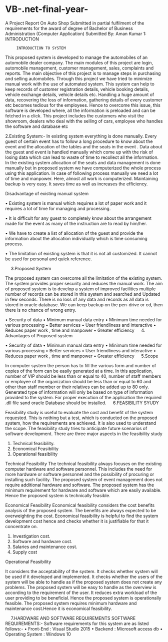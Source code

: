 # VB-.net-final-year-
 A Project Report On Auto Shop Submitted in partial fulfilment of the requirements for the award of degree of  Bachelor of Business Administration (Computer Application)  Submitted By:  Aman Kumar
1: INTRODUCTION


  		 INTRODUCTION TO SYSTEM
This proposed system is developed to manage the automobiles of an automobile dealer company. The main modules of this project are login, automobile management, customer management, sales, complaints and reports. The main objective of this project is to manage steps in purchasing and selling automobiles. Through this project we have tried to minimize manual work with the use of automated system. This system can help to keep records of customer registration details, vehicle booking details, vehicle exchange details, vehicle details etc. 
Handling a huge amount of data, recovering the loss of information, gathering details of every customer etc becomes tedious for the employees. Hence to overcome this issue, this software is developed where, all the information is preloaded and can be fetched in a click. This project includes the customers who visit the showroom, dealers who deal with the selling of cars, employee who handles the software and database etc


   






2.Existing System:-
In existing system everything is done manually. Every guest of certain event has to follow a long procedure to know about the event and the allocation of the tables and the seats in the event . 
Data about the guest and event is handled manually which come up with the risk of losing data which can lead to waste of time to recollect all the information.
In the existing system allocation of the seats and data management is done manually but in proposed system we have computerized the whole process using this application.
In case of following process manually we need a lot of time and manpower. Here, almost all work is computerized. Maintaining backup is very easy. It saves time as well as increases the efficiency.

Disadvantage of existing manual system

•	Existing system is manual which requires a lot of paper work and it requires a lot of time for managing and processing.

•	It is difficult for any guest to completely know about the arrangement made for the event as many of the instruction are to read by him/her.

•	We have to create a list of allocation of the guest and provide the information about the allocation individually which is time consuming process.

•	The limitation of existing system is that it is not all customized. It cannot be used for personal and quick reference.

 
3.Proposed System

The proposed system can overcome all the limitation of the existing system. The system provides proper security and reduces the manual work.
The aim of proposed system is to develop a system of improved facilities multiple number of records can be stored in this system and searched and Updated in few seconds.
There is no loss of any data and records as all data is stored in oracle database.
We can keep backup on the pen-drive or cd, then there is no chance of wrong entry.

•	Security of data
•	Minimum manual data entry 
•	Minimum time needed for various processing 
•	Better services 
•	User friendliness and interactive
•	Reduces paper work , time and manpower 
•	Greater efficiency
 
 4. Advantages of Proposed system


•	Security of data
•	Minimum manual data entry 
•	Minimum time needed for various processing 
•	Better services 
•	User friendliness and interactive
•	Reduces paper work , time and manpower 
•	Greater efficiency
 
5.Scope  

In computer system the person has to fill the various form and number of copies of the form can be easily generated at a time.
In this application, number of VIP should be less than or equal to 40, number of staff members or employee of the organization should be less than or equal to 60 and other than staff member or their relatives can be added up to 80 only.
Generated type of information will only be based on type of information provided to the system.
For proper execution of the application the required .dll file sand oracle Database should be installed. 
 
6.FEASIBILITY SYUDY

Feasibility study is useful to evaluate the cost and benefit of the system requested. This is nothing but a test, which is conducted on the proposed system, how the requirements are achieved. It is also used to understand the scope. The feasibility study tries to anticipate future scenarios of    software development.
There are three major aspects in the feasibility study
1.	Technical feasibility.
2.	Economical Feasibility
3.  Operational feasibility

Technical Feasibility
The technical feasibility always focuses on the existing computer hardware and software personnel. This includes the need for more hardware or software personnel and the possibility of procuring or installing such facility.
The proposed system of event management does not require additional hardware and software. The proposed system has the minimum requirement for hardware and software which are easily available. Hence the proposed system is technically feasible.

Economical Feasibility
Economical feasibility considers the cost benefits analysis of the proposed system. The benefits are always expected to be overweighting the cost. Economical feasibility is helpful to find the system development cost hence and checks whether it is justifiable for that it concentrate on.
1.	Investigation cost.
2.	Software and hardware cost.
3.	Salaries and maintenance cost.
4.	Supply cost


Operational Feasibility

It considers the acceptability of the system. It checks whether system will be used if it developed and implemented. It checks whether the users of the system will be able to handle as if the proposed system does not create any problems.
The proposed system will be easy to handle as the overview is according to the requirement of the user. It reduces extra workload of the user providing to be beneficial. Hence the proposed system is operationally feasible.
The proposed system requires minimum hardware and maintenance cost.Hence it is economical feasibility.

 
7.HARDWARE AND SOFTWARE REQUIREMENTS
SOFTWARE REQUIREMENTS:-
Software requirements for this system are as listed follows:- 
•	Front-End        :           Visual Studio 2015
•	Backend           :           Microsoft access db
•	Operating System    :    Windows 10
